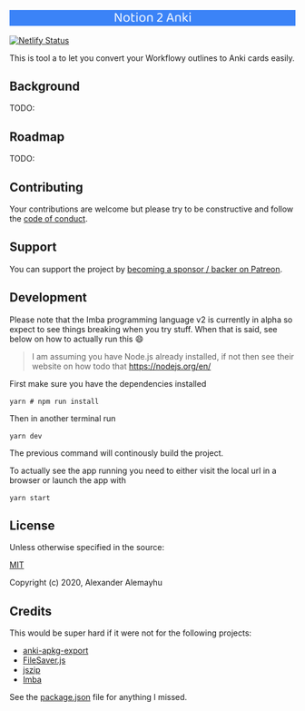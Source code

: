 ![Workflowy 2 Anki](dist/banner.png)

[![Netlify Status](https://api.netlify.com/api/v1/badges/5da03a4d-2c54-4343-8949-33124d2211e5/deploy-status)](https://app.netlify.com/sites/vibrant-swirles-654fce/deploys)

This is tool a to let you convert your Workflowy outlines to Anki cards easily.

## Background

TODO:

## Roadmap

TODO:

## Contributing

Your contributions are welcome but please try to be constructive and follow the
[code of conduct](./CODE_OF_CONDUCT.md).

## Support

You can support the project by [becoming a sponsor / backer on Patreon](http://patreon.com/scanf).

## Development

Please note that the Imba programming language v2 is currently in alpha so expect
to see things breaking when you try stuff. When that is said, see below on how
to actually run this :smile:

> I am assuming you have Node.js already installed, if not then see their website on how todo that https://nodejs.org/en/

First make sure you have the dependencies installed
```
yarn # npm run install
```

Then in another terminal run 

```
yarn dev
```

The previous command will continously build the project.

To actually see the app running you need to either visit the local url in a browser or launch the app with

```
yarn start
```

## License

Unless otherwise specified in the source:

[MIT](./LICENSE)

Copyright (c) 2020, Alexander Alemayhu

## Credits

This would be super hard if it were not for the following projects:

- [anki-apkg-export](https://github.com/repeat-space/anki-apkg-export)
- [FileSaver.js](https://github.com/eligrey/FileSaver.js/)
- [jszip](https://github.com/Stuk/jszip)
- [Imba](https://github.com/imba/imba)

See the [package.json](./package.json) file for anything I missed.
